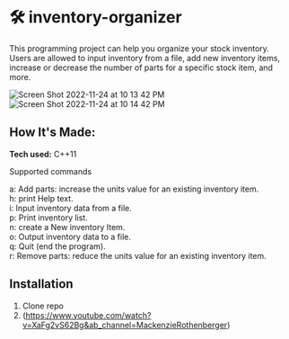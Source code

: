 # 🛠 inventory-organizer


This programming project can help you organize your stock inventory. Users are allowed to input inventory from a file, add new inventory items, increase or decrease the number of parts for a specific stock item, and more.

![Screen Shot 2022-11-24 at 10 13 42 PM](https://user-images.githubusercontent.com/91163017/203894110-4aed5384-7fe0-4868-8643-8f39e02d4b21.png)
![Screen Shot 2022-11-24 at 10 14 42 PM](https://user-images.githubusercontent.com/91163017/203894114-8d588c36-d1e4-44fc-ae3a-9f4245ecce4d.png)


## How It's Made:

**Tech used:** C++11

Supported commands

a:  Add parts: increase the units value for an existing inventory item. <br>
h:  print Help text.<br>
i:  Input inventory data from a file.<br>
p:  Print inventory list.<br>
n:  create a New inventory Item.<br>
o:  Output inventory data to a file.<br>
q:  Quit (end the program).<br>
r:  Remove parts: reduce the units value for an existing inventory item.<br>

## Installation

1. Clone repo
2. (https://www.youtube.com/watch?v=XaFg2vS62Bg&ab_channel=MackenzieRothenberger)
